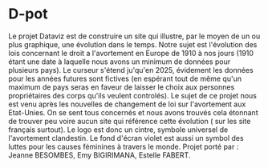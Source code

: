 # D-pot
Le projet Dataviz est de construire un site qui illustre, par le moyen de un ou plus graphique, une évolution dans le temps.
Notre sujet est l'évolution des lois concernant le droit a l'avortement en Europe de 1910 à nos jours (1910 étant une date à laquelle nous avons un minimum de données pour plusieurs pays). Le curseur s'étend ju'qu'en 2025, évidement les données pour les années futures sont fictives (en espérant tout de même qu'un maximum de pays seras en faveur de laisser le choix aux personnes propriétaires des corps qu'ils veulent controlés).
Le sujet de ce projet nous est venu après les nouvelles de changement de loi sur l'avortement aux Etat-Unies. On se sent tous concernés et nous avons trouvés cela étonnant de trouver peu voire aucun site qui référence cette évolution ( sur les site français surtout).
Le logo est donc un cintre, symbole universel de l'avortement clandestin. Le fond d'écran violet est aussi un symbol des luttes pour les causes féminines à travers le monde.
Projet porté par : Jeanne BESOMBES, Emy BIGIRIMANA, Estelle FABERT.
